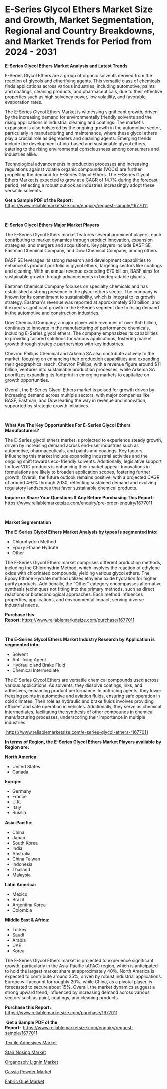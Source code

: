 <p><h1>E-Series Glycol Ethers Market Size and Growth, Market Segmentation, Regional and Country Breakdowns, and Market Trends for Period from 2024 -  2031</h1></p><p><strong>E-Series Glycol Ethers Market Analysis and Latest Trends</strong></p>
<p><p>E-Series Glycol Ethers are a group of organic solvents derived from the reaction of glycols and etherifying agents. This versatile class of chemicals finds applications across various industries, including automotive, paints and coatings, cleaning products, and pharmaceuticals, due to their effective properties such as high solvency power, low volatility, and favorable evaporation rates. </p><p>The E-Series Glycol Ethers Market is witnessing significant growth, driven by the increasing demand for environmentally friendly solvents and the rising applications in industrial cleaning and coatings. The market's expansion is also bolstered by the ongoing growth in the automotive sector, particularly in manufacturing and maintenance, where these glycol ethers play a crucial role as degreasers and cleaning agents. Emerging trends include the development of bio-based and sustainable glycol ethers, catering to the rising environmental consciousness among consumers and industries alike. </p><p>Technological advancements in production processes and increasing regulations against volatile organic compounds (VOCs) are further propelling the demand for E-Series Glycol Ethers. The E-Series Glycol Ethers Market is expected to grow at a CAGR of 14.7% during the forecast period, reflecting a robust outlook as industries increasingly adopt these versatile solvents.</p></p>
<p><strong>Get a Sample PDF of the Report:&nbsp;</strong> <a href="https://www.reliablemarketsize.com/enquiry/request-sample/1677011?utm_campaign=1103&utm_medium=2&utm_source=Github&utm_content=ia&utm_term=11122024&utm_id=e-series-glycol-ethers">https://www.reliablemarketsize.com/enquiry/request-sample/1677011</a></p>
<p>&nbsp;</p>
<p><strong>E-Series Glycol Ethers Major Market Players</strong></p>
<p><p>The E-Series Glycol Ethers market features several prominent players, each contributing to market dynamics through product innovation, expansion strategies, and mergers and acquisitions. Key players include BASF SE, Eastman Chemical Company, and Dow Chemical Company, among others.</p><p>BASF SE leverages its strong research and development capabilities to enhance its product portfolio in glycol ethers, targeting sectors like coatings and cleaning. With an annual revenue exceeding €70 billion, BASF aims for sustainable growth through advancements in biodegradable glycols.</p><p>Eastman Chemical Company focuses on specialty chemicals and has established a strong presence in the glycol ethers sector. The company is known for its commitment to sustainability, which is integral to its growth strategy. Eastman's revenue was reported at approximately $10 billion, and it expects significant growth in the E-Series segment due to rising demand in the automotive and construction industries.</p><p>Dow Chemical Company, a major player with revenues of over $50 billion, continues to innovate in the manufacturing of performance chemicals, including E-Series glycol ethers. The company emphasizes its capabilities in providing tailored solutions for various applications, fostering market growth through strategic partnerships with key industries.</p><p>Chevron Phillips Chemical and Arkema SA also contribute actively to the market, focusing on enhancing their production capabilities and expanding their geographical reach. Chevron Phillips, with a revenue figure around $11 billion, ventures into sustainable production processes, while Arkema SA prioritizes expanding its footprint in emerging markets to capitalize on growth opportunities.</p><p>Overall, the E-Series Glycol Ethers market is poised for growth driven by increasing demand across multiple sectors, with major companies like BASF, Eastman, and Dow leading the way in revenue and innovation, supported by strategic growth initiatives.</p></p>
<p>&nbsp;</p>
<p><strong>What Are The Key Opportunities For E-Series Glycol Ethers Manufacturers?</strong></p>
<p><p>The E-Series glycol ethers market is projected to experience steady growth, driven by increasing demand across end-user industries such as automotive, pharmaceuticals, and paints and coatings. Key factors influencing this market include expanding industrial activities and the ongoing shift towards eco-friendly solvents. Additionally, legislative support for low-VOC products is enhancing their market appeal. Innovations in formulations are likely to broaden application scopes, fostering further growth. Overall, the future outlook remains positive, with a projected CAGR of around 4-6% through 2030, reflecting sustained demand and evolving regulatory landscapes that favor sustainable chemical products.</p></p>
<p><strong>Inquire or Share Your Questions If Any Before Purchasing This Report:</strong> <a href="https://www.reliablemarketsize.com/enquiry/pre-order-enquiry/1677011?utm_campaign=1103&utm_medium=2&utm_source=Github&utm_content=ia&utm_term=11122024&utm_id=e-series-glycol-ethers">https://www.reliablemarketsize.com/enquiry/pre-order-enquiry/1677011</a></p>
<p>&nbsp;</p>
<p><strong>Market Segmentation</strong></p>
<p><strong>The E-Series Glycol Ethers Market Analysis by types is segmented into:</strong></p>
<p><ul><li>Chlorohydrin Method</li><li>Epoxy Ethane Hydrate</li><li>Other</li></ul></p>
<p><p>The E-Series Glycol Ethers market comprises different production methods, including the Chlorohydrin Method, which involves the reaction of ethylene oxide with chlorinated compounds, yielding various glycol ethers. The Epoxy Ethane Hydrate method utilizes ethylene oxide hydration for higher purity products. Additionally, the "Other" category encompasses alternative synthesis techniques not fitting into the primary methods, such as direct reactions or biotechnological approaches. Each method influences properties, applications, and environmental impact, serving diverse industrial needs.</p></p>
<p><strong>Purchase this Report:&nbsp;</strong><a href="https://www.reliablemarketsize.com/purchase/1677011?utm_campaign=1103&utm_medium=2&utm_source=Github&utm_content=ia&utm_term=11122024&utm_id=e-series-glycol-ethers">https://www.reliablemarketsize.com/purchase/1677011</a></p>
<p>&nbsp;</p>
<p><strong>The E-Series Glycol Ethers Market Industry Research by Application is segmented into:</strong></p>
<p><ul><li>Solvent</li><li>Anti-Icing Agent</li><li>Hydraulic and Brake Fluid</li><li>Chemical Intermediate</li></ul></p>
<p><p>The E-Series Glycol Ethers are versatile chemical compounds used across various applications. As solvents, they dissolve coatings, inks, and adhesives, enhancing product performance. In anti-icing agents, they lower freezing points in automotive and aviation fluids, ensuring safe operation in cold climates. Their role as hydraulic and brake fluids involves providing efficient and safe operation in vehicles. Additionally, they serve as chemical intermediates, facilitating the synthesis of other compounds in chemical manufacturing processes, underscoring their importance in multiple industries.</p></p>
<p><a href="https://www.reliablemarketsize.com/e-series-glycol-ethers-r1677011?utm_campaign=1103&utm_medium=2&utm_source=Github&utm_content=ia&utm_term=11122024&utm_id=e-series-glycol-ethers">&nbsp;https://www.reliablemarketsize.com/e-series-glycol-ethers-r1677011</a></p>
<p><strong>In terms of Region, the E-Series Glycol Ethers Market Players available by Region are:</strong></p>
<p>
    <p> <strong> North America: </strong>
        <ul>
            <li>United States</li>
            <li>Canada</li>
        </ul>
        </p> 
    <p> <strong> Europe: </strong>
        <ul>
            <li>Germany</li>
            <li>France</li>
            <li>U.K.</li>
            <li>Italy</li>
            <li>Russia</li>
        </ul>
        </p> 
    <p> <strong> Asia-Pacific: </strong>
        <ul>
            <li>China</li>
            <li>Japan</li>
            <li>South Korea</li>
            <li>India</li>
            <li>Australia</li>
            <li>China Taiwan</li>
            <li>Indonesia</li>
            <li>Thailand</li>
            <li>Malaysia</li>
        </ul>
        </p> 
    <p> <strong> Latin America: </strong>
        <ul>
            <li>Mexico</li>
            <li>Brazil</li>
            <li>Argentina Korea</li>
            <li>Colombia</li>
        </ul>
        </p> 
    <p> <strong> Middle East & Africa: </strong>
        <ul>
            <li>Turkey</li>
            <li>Saudi</li>
            <li>Arabia</li>
            <li>UAE</li>
            <li>Korea</li>
        </ul>
    </p>
    </p>
<p><p>The E-Series Glycol Ethers market is projected to experience significant growth, particularly in the Asia-Pacific (APAC) region, which is anticipated to hold the largest market share at approximately 40%. North America is expected to contribute around 25%, driven by robust industrial applications. Europe will account for roughly 20%, while China, as a pivotal player, is forecasted to secure about 15%. Overall, the market dynamics suggest a strong upward trend, influenced by increasing demand across various sectors such as paint, coatings, and cleaning products.</p></p>
<p><strong>Purchase this Report: </strong><a href="https://www.reliablemarketsize.com/purchase/1677011?utm_campaign=1103&utm_medium=2&utm_source=Github&utm_content=ia&utm_term=11122024&utm_id=e-series-glycol-ethers">https://www.reliablemarketsize.com/purchase/1677011</a></p>
<p>&nbsp;<strong>Get a Sample PDF of the Report:&nbsp;&nbsp;</strong><a href="https://www.reliablemarketsize.com/enquiry/request-sample/1677011?utm_campaign=1103&utm_medium=2&utm_source=Github&utm_content=ia&utm_term=11122024&utm_id=e-series-glycol-ethers">https://www.reliablemarketsize.com/enquiry/request-sample/1677011</a></p>
<p><strong></strong></p>
<p><p><a href="https://www.linkedin.com/pulse/unlocking-growth-potential-strategic-analysis-textile-lukfc?utm_campaign=1103&utm_medium=2&utm_source=Github&utm_content=ia&utm_term=11122024&utm_id=e-series-glycol-ethers">Textile Adhesives Market</a></p><p><a href="https://www.linkedin.com/pulse/c-hannibex-sqmmf?utm_campaign=1103&utm_medium=2&utm_source=Github&utm_content=ia&utm_term=11122024&utm_id=e-series-glycol-ethers">Stair Nosing Market</a></p><p><a href="https://www.linkedin.com/pulse/organosolv-lignin-industry-sector-new-technologies-market-impact-yhsjc?utm_campaign=1103&utm_medium=2&utm_source=Github&utm_content=ia&utm_term=11122024&utm_id=e-series-glycol-ethers">Organosolv Lignin Market</a></p><p><a href="https://www.linkedin.com/pulse/c-hannibex-sqmmf?utm_campaign=1103&utm_medium=2&utm_source=Github&utm_content=ia&utm_term=11122024&utm_id=e-series-glycol-ethers">Cassia Powder Market</a></p><p><a href="https://www.linkedin.com/pulse/regulatory-insights-fabric-glue-market-2024-2031-policies-market-governing-fytfc?utm_campaign=1103&utm_medium=2&utm_source=Github&utm_content=ia&utm_term=11122024&utm_id=e-series-glycol-ethers">Fabric Glue Market</a></p></p>
